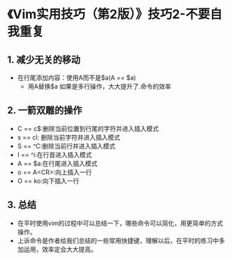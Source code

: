 # 《Vim实用技巧（第2版）》技巧2-不要自我重复
## 1. 减少无关的移动
- 在行尾添加内容：使用A而不是$a(A == $a)
  - 用A替换$a 如果是多行操作，大大提升了.命令的效率

## 2. 一箭双雕的操作
  - C == c$:删除当前位置到行尾的字符并进入插入模式
  - s == cl: 删除当前字符并进入插入模式
  - S == ^C:删除当前行并进入插入模式
  - I == ^i:在行首进入插入模式
  - A == $a:在行尾进入插入模式
  - o == A\<CR\>:向上插入一行
  - O == ko:向下插入一行

## 3. 总结
  - 在平时使用vim的过程中可以总结一下，哪些命令可以简化，用更简单的方式操作。
  - 上诉命令是作者给我们总结的一些常用快捷键，理解以后，在平时的练习中多加运用，效率定会大大提高。
